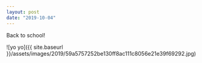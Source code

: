 ```yaml
---
layout: post
date: "2019-10-04"
---
```


Back to school!

![yo yo]({{ site.baseurl }}/assets/images/2019/59a5757252be130ff8ac111c8056e21e39f69292.jpg)
